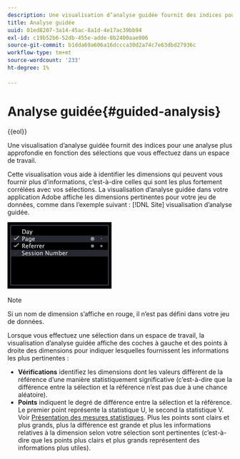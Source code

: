```yaml
---
description: Une visualisation d’analyse guidée fournit des indices pour une analyse plus approfondie en fonction des sélections que vous effectuez dans un espace de travail.
title: Analyse guidée
uuid: 01ed8207-3a14-45ac-8a1d-4e17ac39bb94
exl-id: c19b52b6-52db-455e-adde-8b2400aae006
source-git-commit: b1dda69a606a16dccca30d2a74c7e63dbd27936c
workflow-type: tm+mt
source-wordcount: '233'
ht-degree: 1%

---
```


# Analyse guidée{#guided-analysis}

{{eol}}

Une visualisation d’analyse guidée fournit des indices pour une analyse plus approfondie en fonction des sélections que vous effectuez dans un espace de travail.

Cette visualisation vous aide à identifier les dimensions qui peuvent vous fournir plus d’informations, c’est-à-dire celles qui sont les plus fortement corrélées avec vos sélections. La visualisation d’analyse guidée dans votre application Adobe affiche les dimensions pertinentes pour votre jeu de données, comme dans l’exemple suivant : [!DNL Site] visualisation d’analyse guidée.

![](assets/vis_GuidedAnalysis.png)

>[!NOTE]
>
>Si un nom de dimension s’affiche en rouge, il n’est pas défini dans votre jeu de données.

Lorsque vous effectuez une sélection dans un espace de travail, la visualisation d’analyse guidée affiche des coches à gauche et des points à droite des dimensions pour indiquer lesquelles fournissent les informations les plus pertinentes :

* **Vérifications** identifiez les dimensions dont les valeurs diffèrent de la référence d’une manière statistiquement significative (c’est-à-dire que la différence entre la sélection et la référence n’est pas due à une chance aléatoire).
* **Points** indiquent le degré de différence entre la sélection et la référence. Le premier point représente la statistique U, le second la statistique V. Voir [Présentation des mesures statistiques](../../../../home/c-get-started/c-analysis-vis/c-guided-analysis/c-stat-measures.md#concept-ba2c7f417f384dc0a3438fcb6e268708). Plus les points sont clairs et plus grands, plus la différence est grande et plus les informations relatives à la dimension selon votre sélection sont pertinentes (c’est-à-dire que les points plus clairs et plus grands représentent des informations plus utiles).
